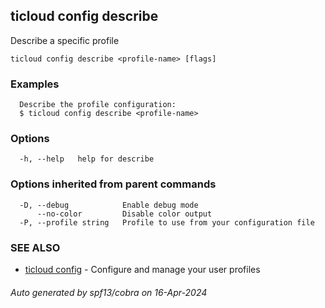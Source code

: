 ## ticloud config describe

Describe a specific profile

```
ticloud config describe <profile-name> [flags]
```

### Examples

```
  Describe the profile configuration:
  $ ticloud config describe <profile-name>
```

### Options

```
  -h, --help   help for describe
```

### Options inherited from parent commands

```
  -D, --debug            Enable debug mode
      --no-color         Disable color output
  -P, --profile string   Profile to use from your configuration file
```

### SEE ALSO

* [ticloud config](ticloud_config.md)	 - Configure and manage your user profiles

###### Auto generated by spf13/cobra on 16-Apr-2024
